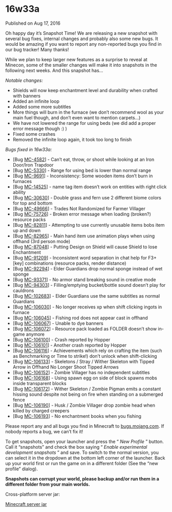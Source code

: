 # 16w33a
Published on Aug 17, 2016

Oh happy day it’s Snapshot Time! We are releasing a new snapshot with several
bug fixes, internal changes and probably also some new bugs. It would be
amazing if you want to report any non-reported bugs you find in our bug
tracker! Many thanks!

While we plan to keep larger new features as a surprise to reveal at Minecon,
some of the smaller changes will make it into snapshots in the following next
weeks. And this snapshot has…

_Notable changes:_

  * Shields will now keep enchantment level and durability when crafted with banners
  * Added an infinite loop
  * Added some more subtitles
  * More things will burn in the furnace (we don’t recommend wool as your main fuel though, and don’t even want to mention carpets…)
  * We have not lowered the range for using beds (we did add a proper error message though :) )
  * Fixed some crashes
  * Removed the infinite loop again, it took too long to finish

_Bugs fixed in 16w33a:_

  * [Bug [MC-4582](https://bugs.mojang.com/browse/MC-4582)] - Can’t eat, throw, or shoot while looking at an Iron Door/Iron Trapdoor
  * [Bug [MC-5330](https://bugs.mojang.com/browse/MC-5330)] - Range for using bed is lower than normal range
  * [Bug [MC-9691](https://bugs.mojang.com/browse/MC-9691)] - Inconsistency: Some wooden items don’t burn in furnaces
  * [Bug [MC-14525](https://bugs.mojang.com/browse/MC-14525)] - name tag item doesn’t work on entities with right click ability
  * [Bug [MC-30630](https://bugs.mojang.com/browse/MC-30630)] - Double grass and fern use 2 different biome colors for top and bottom
  * [Bug [MC-49666](https://bugs.mojang.com/browse/MC-49666)] - Trades Not Randomized for Farmer Villager
  * [Bug [MC-75726](https://bugs.mojang.com/browse/MC-75726)] - Broken error message when loading (broken?) resource packs
  * [Bug [MC-82811](https://bugs.mojang.com/browse/MC-82811)] - Attempting to use currently unusable items bobs item up and down
  * [Bug [MC-82965](https://bugs.mojang.com/browse/MC-82965)] - Main hand item use animation plays when using offhand (3rd person mode)
  * [Bug [MC-87048](https://bugs.mojang.com/browse/MC-87048)] - Putting Design on Shield will cause Shield to lose Enchantment
  * [Bug [MC-91209](https://bugs.mojang.com/browse/MC-91209)] - Inconsistent word separation in chat help for F3+[key] combinations (resource packs, render distance)
  * [Bug [MC-92294](https://bugs.mojang.com/browse/MC-92294)] - Elder Guardians drop normal sponge instead of wet sponge
  * [Bug [MC-93371](https://bugs.mojang.com/browse/MC-93371)] - No armor stand breaking sound in creative mode
  * [Bug [MC-94303](https://bugs.mojang.com/browse/MC-94303)] - Filling/emptying bucket/bottle sound doesn’t play for cauldrons
  * [Bug [MC-102683](https://bugs.mojang.com/browse/MC-102683)] - Elder Guardians use the same subtitles as normal Guardians
  * [Bug [MC-106030](https://bugs.mojang.com/browse/MC-106030)] - No longer receives xp when shift clicking ingots in furnace
  * [Bug [MC-106045](https://bugs.mojang.com/browse/MC-106045)] - Fishing rod does not appear cast in offhand
  * [Bug [MC-106067](https://bugs.mojang.com/browse/MC-106067)] - Unable to dye banners
  * [Bug [MC-106072](https://bugs.mojang.com/browse/MC-106072)] - Resource pack loaded as FOLDER doesn’t show in-game anymore
  * [Bug [MC-106100](https://bugs.mojang.com/browse/MC-106100)] - Crash reported by Hopper
  * [Bug [MC-106101](https://bugs.mojang.com/browse/MC-106101)] - Another crash reported by Hopper
  * [Bug [MC-106116](https://bugs.mojang.com/browse/MC-106116)] - Achievements which rely on crafting the item (such as Benchmarking or Time to strike!) don’t unlock when shift-clicking
  * [Bug [MC-106133](https://bugs.mojang.com/browse/MC-106133)] - Skeletons / Stray / Wither Skeleton with Tipped Arrow in Offhand No Longer Shoot Tipped Arrows
  * [Bug [MC-106152](https://bugs.mojang.com/browse/MC-106152)] - Zombie Villager has no independent subtitles
  * [Bug [MC-106168](https://bugs.mojang.com/browse/MC-106168)] - Using spawn egg on side of block spawns mobs inside transparent blocks
  * [Bug [MC-106172](https://bugs.mojang.com/browse/MC-106172)] - Wither Skeleton / Zombie Pigman emits a constant hissing sound despite not being on fire when standing on a submerged fence
  * [Bug [MC-106190](https://bugs.mojang.com/browse/MC-106190)] - Husk / Zombie Villager drop zombie head when killed by charged creepers
  * [Bug [MC-106193](https://bugs.mojang.com/browse/MC-106193)] - No enchantment books when you fishing

Please report any and all bugs you find in Minecraft to
[bugs.mojang.com](https://bugs.mojang.com). If nobody reports a bug, we can’t
fix it!

To get snapshots, open your launcher and press the “ _New Profile_ ” button.
Call it “snapshots” and check the box saying “ _Enable experimental
development snapshots_ ” and save. To switch to the normal version, you can
select it in the dropdown at the bottom left corner of the launcher. Back up
your world first or run the game on in a different folder (See the “new
profile” dialog).

**Snapshots can corrupt your world, please backup and/or run them in a
different folder from your main worlds.**

Cross-platform server jar:

[Minecraft server
jar](https://launcher.mojang.com/mc/game/16w33a/server/dfdda3e5ba769ba0634ad43ca1124a401d6addca/server.jar)


